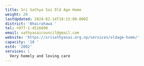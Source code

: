 ```yaml
---
title: Sri Sathya Sai Old Age Home
weight: 20
lastUpdated: 2024-02-14T18:15:00.000Z
district: 'Bhairahawa '
tel: +977-1-4516890
email: sathyasaicouncil@gmail.com
website: 'https://srisathyasai.org.np/services/oldage-home/'
capacity: '18 '
estd: '2002'
services: |
  Very homely and loving care
---
```


